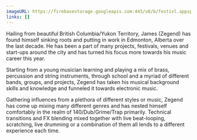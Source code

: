 ```yaml
---
imageURL: https://firebasestorage.googleapis.com:443/v0/b/festivl.appspot.com/o/userContent%2F723F9EEB-D84C-47F1-A181-52B0821B3F5C.png?alt=media&token=88310120-e175-41f8-b47d-115183472662
links: []
---
```

Hailing from beautiful British Columbia/Yukon Territory, James (Zegend) has found himself sinking roots and putting in work in Edmonton, Alberta over the last decade. He has been a part of many projects, festivals, venues and start-ups around the city and has turned his focus more towards his music career this year.

Starting from a young musician learning and playing a mix of brass, percussion and string instruments, through school and a myriad of different bands, groups, and projects, Zegend has taken his musical background skills and knowledge and funneled it towards electronic music. 

Gathering influences from a plethora of different styles or music, Zegend has come up mixing many different genres and has nested himself comfortably in the realm of 140/Dub/Grime/Trap primarily. Technical transitions and FX blending mixed together with live beat-looping, scratching, live drumming or a combination of them all lends to a different experience each time.

